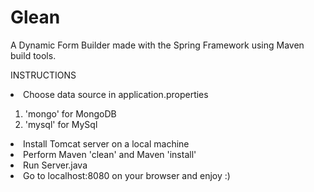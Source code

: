 Glean
=====


A Dynamic Form Builder made with the Spring Framework using Maven build tools.

INSTRUCTIONS
<li>Choose data source in application.properties</li>
<ol>
<li>'mongo' for MongoDB</li>
<li>'mysql' for MySql</li>
</ol>
<li>Install Tomcat server on a local machine</li>
<li>Perform Maven 'clean' and Maven 'install'</li>
<li>Run Server.java</li>
<li>Go to localhost:8080 on your browser and enjoy :)</li>




